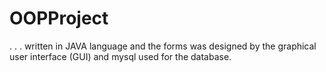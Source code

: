 # OOPProject
.
.
.
written in JAVA language and the forms was designed  by the graphical user interface (GUI) and mysql used for the database.
